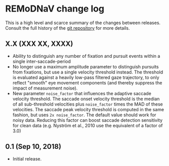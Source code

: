 # REMoDNaV change log

This is a high level and scarce summary of the changes between releases.
Consult the full history of the [git
repository](http://github.com/psychoinformatics-de/remodnav) for more details.

## X.X (XXX XX, XXXX)

- Ability to distinguish any number of fixation and pursuit events within
  a single inter-saccade-period
- No longer use a maximum amplitude parameter to distinguish pursuits from
  fixations, but use a single velocity threshold instead. The threshold
  is evaluated against a heavily low-pass filtered gaze trajectory, to
  only reflect "smooth" eye movement components (and thereby suppress the
  impact of measurement noise).
- New parameter `noise_factor` that influences the adaptive saccade velocity
  threshold. The saccade onset velocity threshold is the median of all
  sub-threshold velocities plus `noise_factor` times the MAD of these
  velocities. The saccade peak velocity threshold is computed in the same
  fashion, but uses `2x noise_factor`. The default value should work for
  noisy data. Reducing this factor can boost saccade detection sensitivity
  for clean data (e.g. Nyström et al., 2010 use the equivalent of a factor
  of 3.0)

## 0.1 (Sep 10, 2018)

- Initial release.
